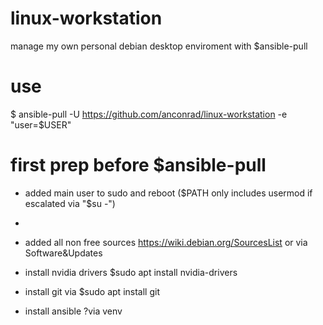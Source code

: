 # linux-workstation
manage my own personal debian desktop enviroment with $ansible-pull

# use
$ ansible-pull -U https://github.com/anconrad/linux-workstation -e "user=$USER"

# first prep before $ansible-pull
- added main user to sudo and reboot ($PATH only includes usermod if  escalated via "$su -")
- 
- added all non free sources https://wiki.debian.org/SourcesList or via Software&Updates
- install nvidia drivers $sudo apt install nvidia-drivers
- install git via $sudo apt install git

- install ansible ?via venv
